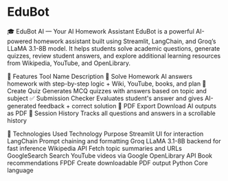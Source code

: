 # EduBot

🎓 EduBot AI — Your AI Homework Assistant
EduBot is a powerful AI-powered homework assistant built using Streamlit, LangChain, and Groq’s LLaMA 3.1-8B model. It helps students solve academic questions, generate quizzes, review student answers, and explore additional learning resources from Wikipedia, YouTube, and OpenLibrary.

📌 Features
Tool Name	Description
📘 Solve Homework	AI answers homework with step-by-step logic + Wiki, YouTube, books, and plan
📝 Create Quiz	Generates MCQ quizzes with answers based on topic and subject
✅ Submission Checker	Evaluates student's answer and gives AI-generated feedback + correct solution
📄 PDF Export	Download AI outputs as PDF
📜 Session History	Tracks all questions and answers in a scrollable history


🧠 Technologies Used
Technology	Purpose
Streamlit	UI for interaction
LangChain	Prompt chaining and formatting
Groq	LLaMA 3.1-8B backend for fast inference
Wikipedia API	Fetch topic summaries and URLs
GoogleSearch	Search YouTube videos via Google
OpenLibrary API	Book recommendations
FPDF	Create downloadable PDF output
Python	Core language

